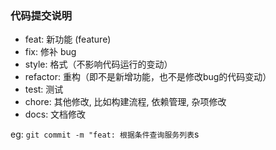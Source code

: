 ### 代码提交说明
- feat: 新功能 (feature)
- fix: 修补 bug
- style: 格式（不影响代码运行的变动）
- refactor: 重构（即不是新增功能，也不是修改bug的代码变动）
- test: 测试
- chore: 其他修改, 比如构建流程, 依赖管理, 杂项修改
- docs: 文档修改

eg: `git commit -m "feat: 根据条件查询服务列表`s